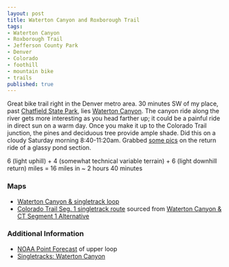 ```yaml
---
layout: post
title: Waterton Canyon and Roxborough Trail
tags:
- Waterton Canyon
- Roxborough Trail
- Jefferson County Park
- Denver
- Colorado
- foothill
- mountain bike
- trails
published: true
---
```

Great bike trail right in the Denver metro area. 30 minutes SW of my place,
past [Chatfield State Park](http://cpw.state.co.us/placestogo/parks/Chatfield),
lies [Waterton Canyon](http://www.denverwater.org/recreation/watertoncanyon/).
The canyon ride along the river gets more interesting as you head farther up;
it could be a painful ride in direct sun on a warm day. Once you make it up to
the Colorado Trail junction, the pines and deciduous tree provide ample shade.
Did this on a cloudy Saturday morning 8:40-11:20am. Grabbed
[some pics](https://www.dropbox.com/sc/zcqb1hew4cu8u3n/AAAmp4EfRBSLIWBfSFTXiqE5a)
on the return ride of a glassy pond section.

6 (light uphill) + 4 (somewhat technical variable terrain) + 6 (light downhill return)
miles = 16 miles in ~ 2 hours 40 minutes

### Maps
- [Waterton Canyon & singletrack loop](https://mapsengine.google.com/map/edit?mid=zj2fwvSxaNFw.krJkmdoodtAA)
- [Colorado Trail Seg. 1 singletrack route](https://drive.google.com/file/d/0B0yT30uCaFvvZEhINTRRWHRmeGc/edit?usp=sharing)
sourced from [Waterton Canyon & CT Segment 1 Alternative](http://www.coloradotrail.org/waterton.html)

### Additional Information
- [NOAA Point Forecast](http://forecast.weather.gov/MapClick.php?lat=39.4272523&lon=-105.1228103)
of upper loop
- [Singletracks: Waterton Canyon](http://www.singletracks.com/bike-trails/waterton-canyon.html)
